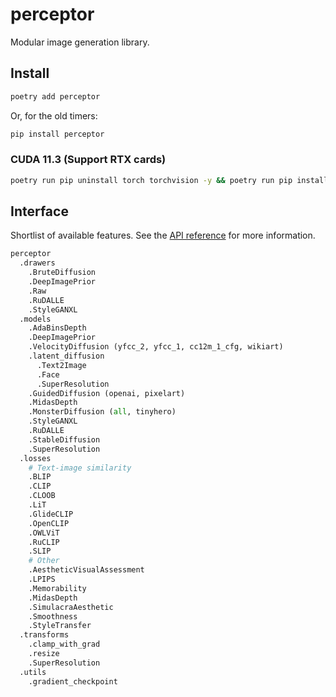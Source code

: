 # perceptor

Modular image generation library.

## Install

```bash
poetry add perceptor
```

Or, for the old timers:

```bash
pip install perceptor
```

### CUDA 11.3 (Support RTX cards)

```bash
poetry run pip uninstall torch torchvision -y && poetry run pip install torch==1.12.1 torchvision==0.13.1 --extra-index-url https://download.pytorch.org/whl/cu113
```

## Interface

Shortlist of available features. See the [API reference](https://perceptor.readthedocs.io/en/latest/) for more information.

```python
perceptor
  .drawers
    .BruteDiffusion
    .DeepImagePrior
    .Raw
    .RuDALLE
    .StyleGANXL
  .models
    .AdaBinsDepth
    .DeepImagePrior
    .VelocityDiffusion (yfcc_2, yfcc_1, cc12m_1_cfg, wikiart)
    .latent_diffusion
      .Text2Image
      .Face
      .SuperResolution
    .GuidedDiffusion (openai, pixelart)
    .MidasDepth
    .MonsterDiffusion (all, tinyhero)
    .StyleGANXL
    .RuDALLE
    .StableDiffusion
    .SuperResolution
  .losses
    # Text-image similarity
    .BLIP
    .CLIP
    .CLOOB
    .LiT
    .GlideCLIP
    .OpenCLIP
    .OWLViT
    .RuCLIP
    .SLIP
    # Other
    .AestheticVisualAssessment
    .LPIPS
    .Memorability
    .MidasDepth
    .SimulacraAesthetic
    .Smoothness
    .StyleTransfer
  .transforms
    .clamp_with_grad
    .resize
    .SuperResolution
  .utils
    .gradient_checkpoint
```

